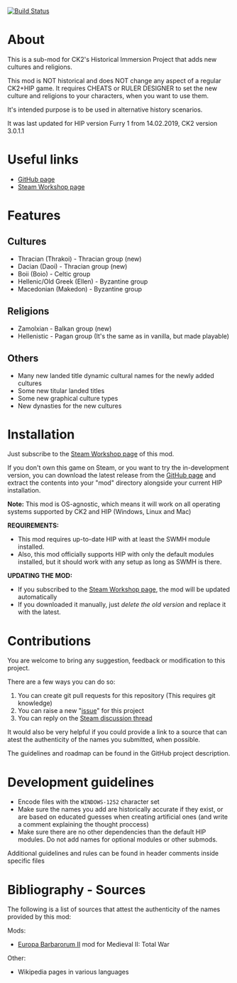 [![Build Status](https://travis-ci.com/hmlendea/ck2-hip-more-cultures-and-religions.svg?branch=master)](https://travis-ci.com/hmlendea/ck2-hip-more-cultures-and-religions)

# About

This is a sub-mod for CK2's Historical Immersion Project that adds new cultures and religions.

This mod is NOT historical and does NOT change any aspect of a regular CK2+HIP game.
It requires CHEATS or RULER DESIGNER to set the new culture and religions to your characters, when you want to use them.

It's intended purpose is to be used in alternative history scenarios.

It was last updated for HIP version Furry 1 from 14.02.2019, CK2 version 3.0.1.1

# Useful links

* [GitHub page](https://github.com/hmlendea/ck2-hip-more-cultures-and-religions)
* [Steam Workshop page](https://steamcommunity.com/sharedfiles/filedetails/?id=1258219157)

# Features

## Cultures
* Thracian (Thrakoi) - Thracian group (new)
* Dacian (Daoi) - Thracian group (new)
* Boii (Boio) - Celtic group
* Hellenic/Old Greek (Ellen) - Byzantine group
* Macedonian (Makedon) - Byzantine group

## Religions
* Zamolxian - Balkan group (new)
* Hellenistic - Pagan group (It's the same as in vanilla, but made playable)

## Others
* Many new landed title dynamic cultural names for the newly added cultures
* Some new titular landed titles
* Some new graphical culture types
* New dynasties for the new cultures

# Installation

Just subscribe to the [Steam Workshop page](http://steamcommunity.com/workshop/filedetails/discussion/1258219157) of this mod.

If you don't own this game on Steam, or you want to try the in-development version, you can download the latest release from the [GitHub page](https://github.com/hmlendea/ck2-hip-more-cultures-and-religions/releases) and extract the contents into your "mod" directory alongside your current HIP installation.

**Note:** This mod is OS-agnostic, which means it will work on all operating systems supported by CK2 and HIP (Windows, Linux and Mac)

**REQUIREMENTS:**
* This mod requires up-to-date HIP with at least the SWMH module installed.
* Also, this mod officially supports HIP with only the default modules installed, but it should work with any setup as long as SWMH is there.

**UPDATING THE MOD:**
* If you subscribed to the [Steam Workshop page](http://steamcommunity.com/workshop/filedetails/discussion/1258219157), the mod will be updated automatically
* If you downloaded it manually, just _delete the old version_ and replace it with the latest.

# Contributions

You are welcome to bring any suggestion, feedback or modification to this project.

There are a few ways you can do so:

1. You can create git pull requests for this repository (This requires git knowledge)
2. You can raise a new "[issue](https://github.com/hmlendea/ck2-hip-more-cultures-and-religions/issues)" for this project
4. You can reply on the [Steam discussion thread](http://steamcommunity.com/workshop/filedetails/discussion/1258219157/1620600279663730361/)

It would also be very helpful if you could provide a link to a source that can atest the authenticity of the names you submitted, when possible.

The guidelines and roadmap can be found in the GitHub project description.

# Development guidelines

* Encode files with the `WINDOWS-1252` character set
* Make sure the names you add are historically accurate if they exist, or are based on educated guesses when creating artificial ones (and write a comment explaining the thought proccess)
* Make sure there are no other dependencies than the default HIP modules. Do not add names for optional modules or other submods.

Additional guidelines and rules can be found in header comments inside specific files

# Bibliography - Sources

The following is a list of sources that attest the authenticity of the names provided by this mod:

Mods:
* [Europa Barbarorum II](http://www.europabarbarorum.com/) mod for Medieval II: Total War

Other:
* Wikipedia pages in various languages
